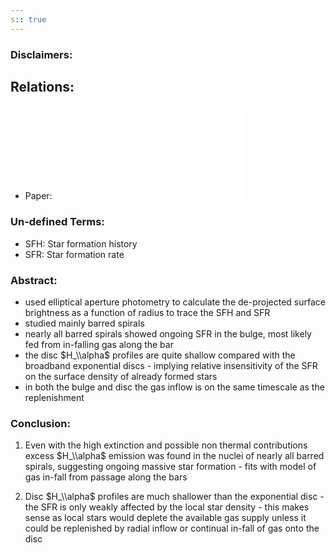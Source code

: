 ```yaml
---
s:: true
---
```

### Disclaimers:


## Relations:
- Paper: ![Optical studies of star formation in normal spiral galaxies - radial characteristics - S. Ryder.395R](../../../PDFs/Optical%20studies%20of%20star%20formation%20in%20normal%20spiral%20galaxies%20-%20radial%20characteristics%20-%20S.%20Ryder.395R.md)

### Un-defined Terms:
- SFH: Star formation history
- SFR: Star formation rate

### Abstract:

- used elliptical aperture photometry  to calculate the de-projected surface brightness as a function of radius to trace the SFH and SFR 
- studied mainly barred spirals
- nearly all barred spirals showed ongoing SFR in the bulge, most likely fed from in-falling gas along the bar
- the disc $H_\\alpha$ profiles are quite shallow compared with the broadband exponential discs - implying relative insensitivity of the SFR on the surface density of already formed stars
- in both the bulge and disc the gas inflow is on the same timescale as the replenishment

### Conclusion:

1. Even with the high extinction and possible non thermal contributions excess $H_\\alpha$ emission was found in the nuclei of nearly all barred spirals, suggesting ongoing massive star formation - fits with model of gas in-fall from passage along the bars

2. Disc $H_\\alpha$ profiles are much shallower than the exponential disc - the SFR is only weakly affected by the local star density - this makes sense as local stars would deplete the available gas supply unless it could be replenished by radial inflow or continual in-fall of gas onto the disc 